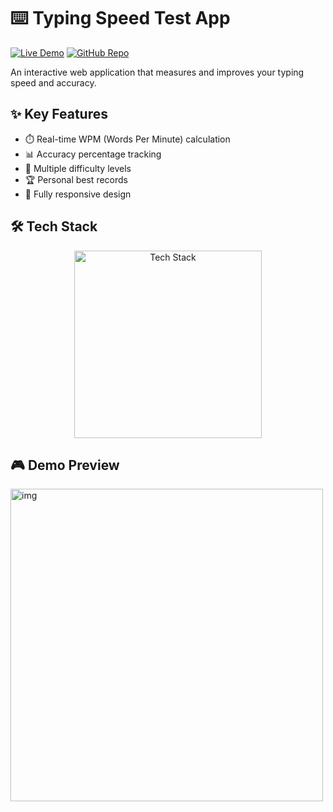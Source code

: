 # ⌨️ Typing Speed Test App

[![Live Demo](https://img.shields.io/badge/🚀_Live_Demo-4285F4?style=for-the-badge&logo=google-chrome&logoColor=white)](https://amdadislam01.github.io/Typing-Speed-Test-App/)
[![GitHub Repo](https://img.shields.io/badge/💻_Source_Code-181717?style=for-the-badge&logo=github&logoColor=white)](https://github.com/amdadislam01/Typing-Speed-Test-App)

An interactive web application that measures and improves your typing speed and accuracy.

## ✨ Key Features

- ⏱️ Real-time WPM (Words Per Minute) calculation
- 📊 Accuracy percentage tracking
- 📝 Multiple difficulty levels
- 🏆 Personal best records
- 📱 Fully responsive design

## 🛠️ Tech Stack

<p align="center">
  <img src="https://skillicons.dev/icons?i=html,css,js,github" alt="Tech Stack" width="300"/>
</p>

## 🎮 Demo Preview

 <img src="https://ik.imagekit.io/yqnbhdlo4/Img/typing?updatedAt=1754893491375" alt="img" width="500"/>
